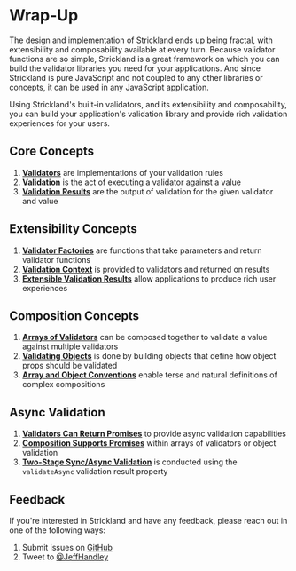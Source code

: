 # Wrap-Up

The design and implementation of Strickland ends up being fractal, with extensibility and composability available at every turn. Because validator functions are so simple, Strickland is a great framework on which you can build the validator libraries you need for your applications. And since Strickland is pure JavaScript and not coupled to any other libraries or concepts, it can be used in any JavaScript application.

Using Strickland's built-in validators, and its extensibility and composability, you can build your application's validation library and provide rich validation experiences for your users.

## Core Concepts

1. **[Validators](/docs/Introduction/Validators.md)** are implementations of your validation rules
1. **[Validation](/docs/Introduction/Validation.md)** is the act of executing a validator against a value
1. **[Validation Results](/docs/Introduction/ValidationResults.md)** are the output of validation for the given validator and value

## Extensibility Concepts

1. **[Validator Factories](/docs/Extensibility/ValidatorFactories.md)** are functions that take parameters and return validator functions
1. **[Validation Context](/docs/Extensibility/ValidationContext.md)** is provided to validators and returned on results
1. **[Extensible Validation Results](/docs/Extensibility/ValidationResults.md)** allow applications to produce rich user experiences

## Composition Concepts

1. **[Arrays of Validators](/docs/Composition/ArraysOfValidators.md)** can be composed together to validate a value against multiple validators
1. **[Validating Objects](/docs/Composition/ValidatingObjects.md)** is done by building objects that define how object props should be validated
1. **[Array and Object Conventions](/docs/Composition/Conventions.md)** enable terse and natural definitions of complex compositions

## Async Validation

1. **[Validators Can Return Promises](/docs/Async/README.md)** to provide async validation capabilities
1. **[Composition Supports Promises](/docs/Async/ValidatorArraysAndObjects.md)** within arrays of validators or object validation
1. **[Two-Stage Sync/Async Validation](/docs/Async/TwoStageValidation.md)** is conducted using the `validateAsync` validation result property

## Feedback

If you're interested in Strickland and have any feedback, please reach out in one of the following ways:

1. Submit issues on [GitHub](https://github.com/jeffhandley/strickland/issues)
1. Tweet to [@JeffHandley](https://twitter.com/JeffHandley)
